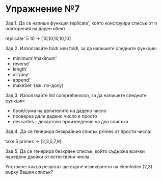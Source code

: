 # Упражнение №7
Зад.1. Да се напише функция replicate', която конструира списък от n повторения на даден обект:

replicate' 5 10 -> [10,10,10,10,10]

Зад.2. Използвайте foldr или foldl, за да напишете следните функции:
- minimum'/maximum'
- reverse'
- length'
- all'/any'
- append'
- makeSet' (вж. по-долу)

Зад.3. Използвайте list comprehension, за да напишете следните функции:
- брой/сума на делителите на дадено число
- проверка дали дадено число е просто
- descartes - декартово произведение на два списъка

Зад.4. Да се генерира безкрайния списък primes от прости числа:

take 5 primes -> [2,3,5,7,9]



Зад.5. Да се генерира безкраен списък, който съдържа всички наредени двойки от естествени числа.

Упътване: какъв резултат ще върне извикването на elemIndex (2,3) върху Вашия списък?
